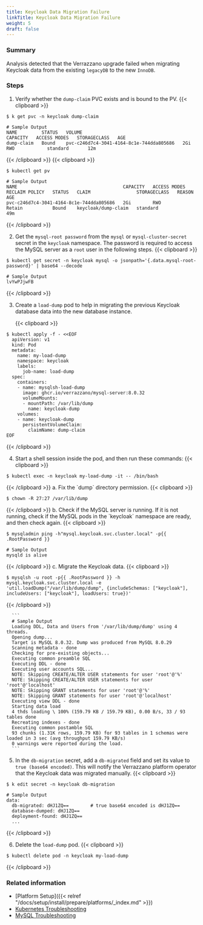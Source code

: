 ```yaml
---
title: Keycloak Data Migration Failure
linkTitle: Keycloak Data Migration Failure
weight: 5
draft: false
---
```


### Summary
Analysis detected that the Verrazzano upgrade failed when migrating Keycloak data from the existing `legacyDB` to the new `InnoDB`.

### Steps
1. Verify whether the `dump-claim` PVC exists and is bound to the PV.
{{< clipboard >}}
<div class="highlight">

   ```
   $ k get pvc -n keycloak dump-claim

   # Sample Output
   NAME         STATUS   VOLUME                                     CAPACITY   ACCESS MODES   STORAGECLASS   AGE
   dump-claim   Bound    pvc-c246d7c4-3041-4164-8c1e-744dda805686   2Gi        RWO            standard       12m
   ```
</div>
{{< /clipboard >}}
{{< clipboard >}}
<div class="highlight">

   ```
   $ kubectl get pv

   # Sample Output
   NAME                                       CAPACITY   ACCESS MODES   RECLAIM POLICY   STATUS   CLAIM                 STORAGECLASS   REASON   AGE
   pvc-c246d7c4-3041-4164-8c1e-744dda805686   2Gi        RWO            Retain           Bound    keycloak/dump-claim   standard                49m
   ```
</div>
{{< /clipboard >}}

2. Get the `mysql-root password` from the `mysql` or `mysql-cluster-secret` secret in the `keycloak` namespace. The password is required to access the MySQL server as a `root` user in the following steps.
   {{< clipboard >}}
<div class="highlight">

   ```
   $ kubectl get secret -n keycloak mysql -o jsonpath='{.data.mysql-root-password}' | base64 --decode

   # Sample Output
   lvYwPJjwFB
   ```
</div>
{{< /clipboard >}}

3. Create a `load-dump` pod to help in migrating the previous Keycloak database data into the new database instance.

    {{< clipboard >}}
<div class="highlight">

   ```
   $ kubectl apply -f - <<EOF
     apiVersion: v1
     kind: Pod
     metadata:
       name: my-load-dump
       namespace: keycloak
       labels:
         job-name: load-dump
     spec:
       containers:
       - name: mysqlsh-load-dump
         image: ghcr.io/verrazzano/mysql-server:8.0.32
         volumeMounts:
         - mountPath: /var/lib/dump
           name: keycloak-dump
       volumes:
       - name: keycloak-dump
         persistentVolumeClaim:
           claimName: dump-claim
   EOF
   ```
</div>   
{{< /clipboard >}}

4. Start a shell session inside the pod, and then run these commands:
   {{< clipboard >}}
<div class="highlight">

   ```
   $ kubectl exec -n keycloak my-load-dump -it -- /bin/bash
   ```

</div>
{{< /clipboard >}}
    a. Fix the `dump` directory permission.
      {{< clipboard >}}
<div class="highlight">

   ```
   $ chown -R 27:27 /var/lib/dump
   ```

</div>
{{< /clipboard >}}
    b. Check if the MySQL server is running. If it is not running, check if the MySQL pods in the `keycloak` namespace are ready, and then check again.
      {{< clipboard >}}
<div class="highlight">

   ```
   $ mysqladmin ping -h"mysql.keycloak.svc.cluster.local" -p{{ .RootPassword }}

   # Sample Output
   mysqld is alive
   ```

</div>
{{< /clipboard >}}
    c. Migrate the Keycloak data.
      {{< clipboard >}}
<div class="highlight">

   ```
   $ mysqlsh -u root -p{{ .RootPassword }} -h mysql.keycloak.svc.cluster.local -e 'util.loadDump("/var/lib/dump/dump", {includeSchemas: ["keycloak"], includeUsers: ["keycloak"], loadUsers: true})'

   ```

</div>
{{< /clipboard >}}


      ```
      # Sample Output
      Loading DDL, Data and Users from '/var/lib/dump/dump' using 4 threads.
      Opening dump...
      Target is MySQL 8.0.32. Dump was produced from MySQL 8.0.29
      Scanning metadata - done       
      Checking for pre-existing objects...
      Executing common preamble SQL
      Executing DDL - done         
      Executing user accounts SQL...
      NOTE: Skipping CREATE/ALTER USER statements for user 'root'@'%'
      NOTE: Skipping CREATE/ALTER USER statements for user 'root'@'localhost'
      NOTE: Skipping GRANT statements for user 'root'@'%'
      NOTE: Skipping GRANT statements for user 'root'@'localhost'
      Executing view DDL - done       
      Starting data load
      4 thds loading \ 100% (159.79 KB / 159.79 KB), 0.00 B/s, 33 / 93 tables done
      Recreating indexes - done       
      Executing common postamble SQL                                              
      93 chunks (1.31K rows, 159.79 KB) for 93 tables in 1 schemas were loaded in 3 sec (avg throughput 159.79 KB/s)
      0 warnings were reported during the load.
      ```


5. In the `db-migration` secret, add a `db-migrated` field and set its value to `true (base64 encoded)`. This will notify the Verrazzano platform operator that the Keycloak data was migrated manually.
   {{< clipboard >}}
<div class="highlight">

   ```
   $ k edit secret -n keycloak db-migration

   # Sample Output
   data:
     db-migrated: dHJ1ZQ==        # true base64 encoded is dHJ1ZQ==
     database-dumped: dHJ1ZQ==
     deployment-found: dHJ1ZQ==
     ...
   ```

</div>
{{< /clipboard >}}

6. Delete the `load-dump` pod.
      {{< clipboard >}}
<div class="highlight">

   ```
   $ kubectl delete pod -n keycloak my-load-dump
   ```

</div>
{{< /clipboard >}}

### Related information
* [Platform Setup]({{< relref "/docs/setup/install/prepare/platforms/_index.md" >}})
* [Kubernetes Troubleshooting](https://kubernetes.io/docs/tasks/debug/)
* [MySQL Troubleshooting](https://dev.mysql.com/doc/refman/8.0/en/starting-server-troubleshooting.html)
